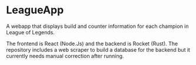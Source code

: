 # LeagueApp

A webapp that displays build and counter information for each champion in League of Legends.

The frontend is React (Node.Js) and the backend is Rocket (Rust). The repository includes a web scraper to build a database for the backend but it currently needs manual correction after running.